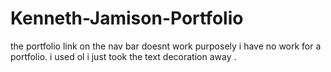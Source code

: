 # Kenneth-Jamison-Portfolio
the portfolio link on the nav bar doesnt work purposely i have no work for a portfolio.
i used ol i just took the text decoration away .
